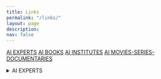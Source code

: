 ```yaml
---
title: Links
permalink: "/links/"
layout: page
description: 
nav: false
---
```


[AI EXPERTS](https://turkiye.ai/kaynaklar/gurular/)
[AI BOOKS](https://turkiye.ai/kaynaklar/kitaplar/)
[AI INSTITUTES](https://turkiye.ai/kaynaklar/enstituler/)
[AI MOVIES-SERIES-DOCUMENTARIES](https://turkiye.ai/kaynaklar/film-dizi-belgesel/)
<details>
  <summary>AI EXPERTS</summary>
  
  * [AI EXPERTS LIST](https://turkiye.ai/kaynaklar/gurular/)

  - [x] The Singularity Is Near: When Humans Transcend Biology
  - [x] 50 Soruda Yapay Zeka
  - [x] Life 3.0: Being Human in the Age of Artificial Intelligence
  - [x] Superintelligence: Paths, Dangers, Strategies
  - [x] Our Final Invention: Artificial Intelligence and the End of the Human Era
</details>